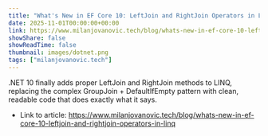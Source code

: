 ```yaml
---
title: "What's New in EF Core 10: LeftJoin and RightJoin Operators in LINQ"
date: 2025-11-01T00:00:00+00:00
link: https://www.milanjovanovic.tech/blog/whats-new-in-ef-core-10-leftjoin-and-rightjoin-operators-in-linq
showShare: false
showReadTime: false
thumbnail: images/dotnet.png
tags: ["milanjovanovic.tech"]
---
```

.NET 10 finally adds proper LeftJoin and RightJoin methods to LINQ, replacing the complex GroupJoin + DefaultIfEmpty pattern with clean, readable code that does exactly what it says.

- Link to article: https://www.milanjovanovic.tech/blog/whats-new-in-ef-core-10-leftjoin-and-rightjoin-operators-in-linq